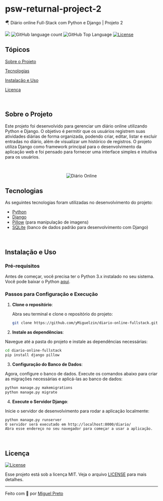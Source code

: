# psw-returnal-project-2
🪂 Diário online Full-Stack com Python e Django | Projeto 2
<p>
  <img src="https://img.shields.io/badge/made%20by-MIGUEL%20PRETO-04D361?style=flat-square">
  <img alt="GitHub language count" src="https://img.shields.io/github/languages/count/yMiguelzin/psw-returnal-project-2?color=04D361&style=flat-square">
  <img alt="GitHub Top Language" src="https://img.shields.io/github/languages/top/yMiguelzin/psw-returnal-project-2?color=04D361&style=flat-square">
  <a href="https://opensource.org/licenses/MIT">
    <img alt="License" src="https://img.shields.io/badge/license-MIT-04D361?style=flat-square">
  </a>
</p>

## Tópicos

[Sobre o Projeto](#sobre-o-projeto)

[Tecnologias](#tecnologias)

[Instalação e Uso](#instalação-e-uso)

[Licença](#licença)

<br>

## Sobre o Projeto

Este projeto foi desenvolvido para gerenciar um diário online utilizando Python e Django. O objetivo é permitir que os usuários registrem suas atividades diárias de forma organizada, podendo criar, editar, listar e excluir entradas no diário, além de visualizar um histórico de registros. O projeto utiliza Django como framework principal para o desenvolvimento da aplicação web e foi pensado para fornecer uma interface simples e intuitiva para os usuários.

<br>

<p align="center">
  <img src="diario.jpg" alt="Diário Online">
</p>

## Tecnologias

As seguintes tecnologias foram utilizadas no desenvolvimento do projeto:

- [Python](https://www.python.org/)
- [Django](https://www.djangoproject.com/)
- [Pillow](https://python-pillow.org/) (para manipulação de imagens)
- [SQLite](https://www.sqlite.org/index.html) (banco de dados padrão para desenvolvimento com Django)

<br>

## Instalação e Uso

### Pré-requisitos

Antes de começar, você precisa ter o Python 3.x instalado no seu sistema. Você pode baixar o Python [aqui](https://www.python.org/downloads/).

### Passos para Configuração e Execução

1. **Clone o repositório**:

   Abra seu terminal e clone o repositório do projeto:

   ```bash
   git clone https://github.com/yMiguelzin/diario-online-fullstack.git

   ```
   
2. **Instale as dependências**:

  Navegue até a pasta do projeto e instale as dependências necessárias:

  ```bash
  cd diario-online-fullstack
  pip install django pillow

  ```

3. **Configuração do Banco de Dados**:

  Agora, configure o banco de dados. Execute os comandos abaixo para criar as migrações necessárias e aplicá-las ao banco de dados:
  
  ```bash
  python manage.py makemigrations
  python manage.py migrate

  ```
4. **Execute o Servidor Django**:

  Inicie o servidor de desenvolvimento para rodar a aplicação localmente:
  
  ```bash
  python manage.py runserver
  O servidor será executado em http://localhost:8000/diario/
  Abra esse endereço no seu navegador para começar a usar a aplicação.
  
  ```

  <br>
  
## Licença
<a href="https://opensource.org/licenses/MIT">
    <img alt="License" src="https://img.shields.io/badge/license-MIT-04D361?style=flat-square">
</a>

<br>

Esse projeto está sob a licença MIT. Veja o arquivo [LICENSE](/LICENSE) para mais detalhes.

---

Feito com 💚 por [Miguel Preto](https://github.com/yMiguelzin)

